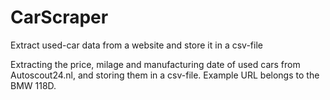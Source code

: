 # CarScraper
Extract used-car data from a website and store it in a csv-file

Extracting the price, milage and manufacturing date of used cars from Autoscout24.nl, and storing them in a csv-file.
Example URL belongs to the BMW 118D. 
